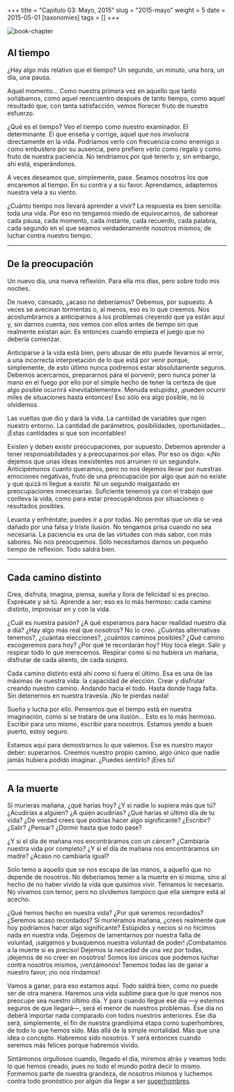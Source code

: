 +++
title = "Capítulo 03: Mayo, 2015"
slug = "2015-mayo"
weight = 5
date = 2015-05-01
[taxonomies]
tags = []
+++

![book-chapter](/images/books/oeur/03.jpg)

## Al tiempo

¿Hay algo más relativo que el tiempo? Un segundo, un minuto, una hora, un día, una pausa.

Aquel momento… Como nuestra primera vez en aquello que tanto soñábamos, como aquel reencuentro después de tanto tiempo, como aquel resultado que, con tanta satisfacción, vemos florecer fruto de nuestro esfuerzo.

¿Qué es el tiempo? Veo el tiempo como nuestro examinador. El determinante. El que enseña y corrige, aquel que nos involucra directamente en la vida. Podríamos verlo con frecuencia como enemigo o como embustero por su ausencia, pero prefiero verlo como regalo y como fruto de nuestra paciencia. No tendríamos por qué tenerlo y, sin embargo, ahí está, esperándonos.

A veces deseamos que, simplemente, pase. Seamos nosotros los que encaremos al tiempo. En su contra y a su favor. Aprendamos, adaptemos nuestra vela a su viento.

¿Cuánto tiempo nos llevará aprender a vivir? La respuesta es bien sencilla: toda una vida. Por eso no tengamos miedo de equivocarnos, de saborear cada pausa, cada momento, cada instante, cada recuerdo, cada palabra, cada segundo en el que seamos verdaderamente nosotros mismos; de luchar contra nuestro tiempo.

---

## De la preocupación

Un nuevo día, una nueva reflexión. Para ella mis días, pero sobre todo mis noches.

De nuevo, cansado, ¿acaso no deberíamos? Debemos, por supuesto. A veces se avecinan tormentas o, al menos, eso es lo que creemos. Nos acostumbramos a anticiparnos a los problemas creyendo que ya están aquí y, sin darnos cuenta, nos vemos con ellos antes de tiempo sin que realmente existan aún. Es entonces cuando empieza el juego que no debería comenzar.

Anticiparse a la vida está bien, pero abusar de ello puede llevarnos al error, a una incorrecta interpretación de lo que está por venir porque, simplemente, de esto último nunca podremos estar absolutamente seguros. Debemos acercarnos, prepararnos para el porvenir, pero nunca poner la mano en el fuego por ello por el simple hecho de tener la certeza de que algo posible ocurrirá «inevitablemente». Menuda estupidez, ¡pueden ocurrir miles de situaciones hasta entonces! Eso sólo era algo posible, no lo olvidemos.

Las vueltas que dio y dará la vida. La cantidad de variables que rigen nuestro entorno. La cantidad de parámetros, posibilidades, oportunidades... ¡Estas cantidades sí que son incontables!

Existen y deben existir preocupaciones, por supuesto. Debemos aprender a tener responsabilidades y a preocuparnos por ellas. Por eso os digo: «¡No dejemos que unas ideas inexistentes nos arruinen ni un segundo!». Anticipémonos cuanto queramos, pero no nos dejemos llevar por nuestras emociones negativas, fruto de una preocupación por algo que aún no existe y que quizá ni llegue a existir. Ni un segundo malgastado en preocupaciones innecesarias. Suficiente tenemos ya con el trabajo que conlleva la vida, como para estar preocupándonos por situaciones o resultados posibles.

Levanta y enfréntate; puedes ir a por todas. No permitas que un día se vea dañado por una falsa y triste ilusión. No tengamos prisa cuando no sea necesaria. La paciencia es una de las virtudes con más sabor, con más sabores. No nos preocupemos. Sólo necesitamos darnos un pequeño tiempo de reflexión. Todo saldrá bien.

---

## Cada camino distinto

Crea, disfruta, imagina, piensa, sueña y llora de felicidad si es preciso. Exprésate y sé tú. Aprende a ser; eso es lo más hermoso: cada camino distinto, improvisar en y con la vida.

¿Cuál es nuestra pasión? ¿A qué esperamos para hacer realidad nuestro día a día? ¿Hay algo más real que nosotros? No lo creo. ¿Cuántas alternativas tenemos?, ¿cuántas elecciones?, ¿cuántos caminos posibles? ¿Qué camino escogeremos para hoy? ¿Por qué te recordarán hoy? Hoy toca elegir. Salir y respirar todo lo que merecemos. Respirar como si no hubiera un mañana, disfrutar de cada aliento, de cada suspiro.

Cada camino distinto está ahí como si fuera el último. Esa es una de las máximas de nuestra vida: la capacidad de elección. Crear y disfrutar creando nuestro camino. Andando hacia el todo. Hasta donde haga falta. Sin detenernos en nuestra travesía. ¡No te pierdas nada!

Sueña y lucha por ello. Pensemos que el tiempo está en nuestra imaginación, como si se tratara de una ilusión… Esto es lo más hermoso. Escribir para uno mismo, escribir para nosotros. Estamos yendo a buen puerto, estoy seguro.

Estamos aquí para demostrarnos lo que valemos. Ese es nuestro mayor deber: superarnos. Creemos nuestro propio camino, algo único que nadie jamás hubiera podido imaginar. ¿Puedes sentirlo? ¡Eres tú!

---

## A la muerte

Si murieras mañana, ¿qué harías hoy? ¿Y si nadie lo supiera más que tú? ¿Acudirías a alguien? ¿A quién acudirías? ¿Qué harías el último día de tu vida? ¿De verdad crees que podrías hacer algo significante? ¿Escribir? ¿Salir? ¿Pensar? ¿Dormir hasta que todo pase?

¿Y si el día de mañana nos encontráramos con un cáncer? ¿Cambiaría nuestra vida por completo? ¿Y si el día de mañana nos encontráramos sin madre? ¿Acaso no cambiaría igual?

Solo temo a aquello que se nos escapa de las manos, a aquello que no depende de nosotros. No deberíamos temer a la muerte en sí misma, sino al hecho de no haber vivido la vida que quisimos vivir. Temamos lo necesario. No vivamos con temor, pero no olvidemos tampoco que ella siempre está al acecho.

¿Qué hemos hecho en nuestra vida? ¿Por qué seremos recordados? ¿Seremos acaso recordados? Si muriéramos mañana, ¿crees realmente que hoy podríamos hacer algo significante? Estúpidos y necios si no hicimos nada en nuestra vida. Dejemos de lamentarnos por nuestra falta de voluntad, ¡salgamos y busquemos nuestra voluntad de poder! ¡Combatamos a la muerte si es preciso! Dejemos la necedad de una vez por todas, ¡dejemos de no creer en nosotros! Somos los únicos que podemos luchar contra nosotros mismos, ¡venzámonos! Tenemos todas las de ganar a nuestro favor, ¡no nos rindamos!

Vamos a ganar, para eso estamos aquí. Todo saldrá bien, como no puede ser de otra manera. Haremos una vida sublime para que lo que menos nos preocupe sea nuestro último día. Y para cuando llegue ese día —y estemos seguros de que llegará—, será el menor de nuestros problemas. Ese día no deberá importar nada comparado con todos nuestros anteriores. Ese día será, simplemente, el fin de nuestra grandísima etapa como superhombres, de todo lo que hemos sido. Más allá de la simple mortalidad. Más que una idea o concepto. Habremos sido nosotros. Y será entonces cuando seremos más felices porque habremos vivido.

Sintámonos orgullosos cuando, llegado el día, miremos atrás y veamos todo lo que hemos creado, pues no todo el mundo podrá decir lo mismo. Formemos parte de nuestra grandeza, de nosotros mismos y luchemos contra todo pronóstico por algún día llegar a ser [superhombres](https://es.wikipedia.org/wiki/%C3%9Cbermensch).

